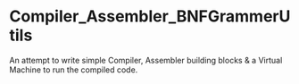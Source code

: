 # Compiler_Assembler_BNFGrammerUtils
 An attempt to write simple Compiler, Assembler building blocks & a Virtual Machine to run the compiled code.
